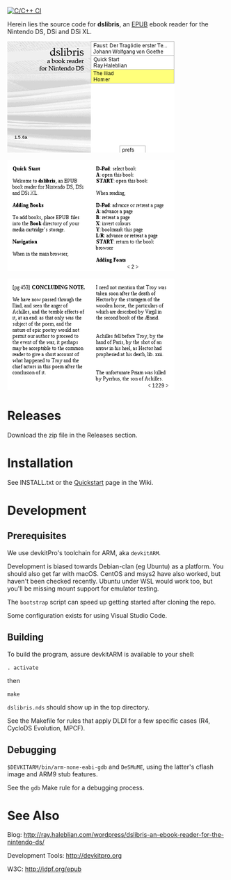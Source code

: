 [![C/C++ CI](https://github.com/rhaleblian/dslibris/actions/workflows/build.yml/badge.svg)](https://github.com/rhaleblian/dslibris/actions/workflows/build.yml)

Herein lies the source code for **dslibris**, an
[EPUB](https://en.wikipedia.org/wiki/EPUB)
ebook reader for the Nintendo DS, DSi and DSi XL.

![Browser](etc/sample/browser.png)

![Quickstart](etc/sample/quickstart.png)

![A sample page](etc/sample/iliad.png)


# Releases

Download the zip file in the Releases section.


# Installation

See INSTALL.txt or the
[Quickstart](https://github.com/rhaleblian/dslibris/wiki/User:-Quickstart)
page in the Wiki.


# Development

## Prerequisites

We use devkitPro's toolchain for ARM, aka `devkitARM`.

Development is biased towards Debian-clan (eg Ubuntu) as a platform.
You should also get far with macOS.
CentOS and msys2 have also worked, but haven't been checked recently.
Ubuntu under WSL would work too, but you'll be missing mount support
for emulator testing.

The `bootstrap` script can speed up getting started after cloning the repo.

Some configuration exists for using Visual Studio Code.

## Building

To build the program, assure devkitARM is available to your shell:

    . activate

then

    make

`dslibris.nds` should show up in the top directory.

See the Makefile for rules that apply DLDI for a few specific cases
(R4, CycloDS Evolution, MPCF).

## Debugging

`$DEVKITARM/bin/arm-none-eabi-gdb` and `DeSMuME`,
using the latter's cflash image and ARM9 stub
features.

See the `gdb` Make rule for a debugging process.


# See Also

Blog: http://ray.haleblian.com/wordpress/dslibris-an-ebook-reader-for-the-nintendo-ds/

Development Tools: http://devkitpro.org

W3C: http://idpf.org/epub

